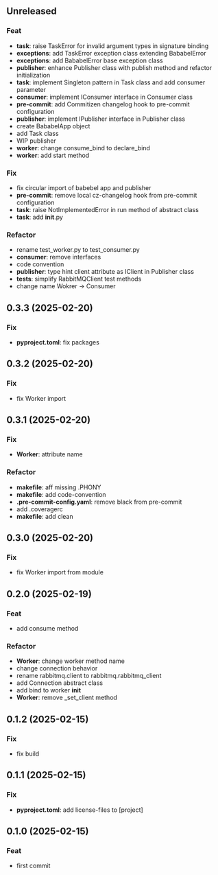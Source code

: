 ## Unreleased

### Feat

- **task**: raise TaskError for invalid argument types in signature binding
- **exceptions**: add TaskError exception class extending BababelError
- **exceptions**: add BababelError base exception class
- **publisher**: enhance Publisher class with publish method and refactor initialization
- **task**: implement Singleton pattern in Task class and add consumer parameter
- **consumer**: implement IConsumer interface in Consumer class
- **pre-commit**: add Commitizen changelog hook to pre-commit configuration
- **publisher**: implement IPublisher interface in Publisher class
- create BababelApp object
- add Task class
- WIP publisher
- **worker**: change consume_bind to declare_bind
- **worker**: add start method

### Fix

- fix circular import of babebel app and publisher
- **pre-commit**: remove local cz-changelog hook from pre-commit configuration
- **task**: raise NotImplementedError in run method of abstract class
- **task**: add __init__.py

### Refactor

- rename test_worker.py to test_consumer.py
- **consumer**: remove interfaces
- code convention
- **publisher**: type hint client attribute as IClient in Publisher class
- **tests**: simplify RabbitMQClient test methods
- change name Wokrer -> Consumer

## 0.3.3 (2025-02-20)

### Fix

- **pyproject.toml**: fix packages

## 0.3.2 (2025-02-20)

### Fix

- fix Worker import

## 0.3.1 (2025-02-20)

### Fix

- **Worker**: attribute name

### Refactor

- **makefile**: aff missing .PHONY
- **makefile**: add code-convention
- **.pre-commit-config.yaml**: remove black from pre-commit
- add .coveragerc
- **makefile**: add clean

## 0.3.0 (2025-02-20)

### Fix

- fix Worker import from module

## 0.2.0 (2025-02-19)

### Feat

- add consume method

### Refactor

- **Worker**: change worker method name
- change connection behavior
- rename rabbitmq.client to rabbitmq.rabbitmq_client
- add Connection abstract class
- add bind to worker __init__
- **Worker**: remove _set_client method

## 0.1.2 (2025-02-15)

### Fix

- fix build

## 0.1.1 (2025-02-15)

### Fix

- **pyproject.toml**: add license-files to [project]

## 0.1.0 (2025-02-15)

### Feat

- first commit
